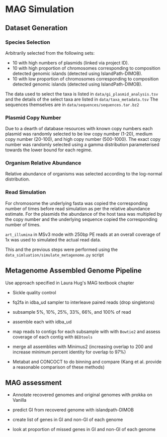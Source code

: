 # MAG Simulation

## Dataset Generation 
### Species Selection

Arbitrarily selected from the following sets:

- 10 with high numbers of plasmids (linked via project ID).
- 10 with high proportion of chromosomes corresponding to composition detected genomic islands (detected using IslandPath-DIMOB).
- 10 with low proportion of chromosomes corresponding to composition detected genomic islands (detected using IslandPath-DIMOB).

The data used to select the taxa is listed in `data/gi_plasmid_analysis.tsv` and the details of the select taxa are listed in `data/taxa_metadata.tsv`
The sequences themselves are in `data/sequences/sequences.tar.bz2`

### Plasmid Copy Number

Due to a dearth of database resources with known copy numbers each plasmid was randomly selected to be low copy number (1-20), medium copy number (20-100), and high copy number (500-1000).
The exact copy number was randomly selected using a gamma distribution parameterised towards the lower bound for each regime.


### Organism Relative Abundance

Relative abundance of organisms was selected according to the log-normal distribution.

### Read Simulation

For chromosome the underlying fasta was copied the corresponding number of times before read simulation as per the relative abundance estimate.
For the plasmids the abundance of the host taxa was multipled by the copy number and the underlying sequence copied the corresponding number of times.

`art_illumina` in MSv3 mode with 250bp PE reads at an overall coverage of 1x was used to simulated the actual read data.

This and the previous steps were performed using the `data_simluation/simulate_metagenome.py` script

## Metagenome Assembled Genome Pipeline

Use approach specified in Laura Hug's MAG textbook chapter

- Sickle quality control

- fq2fa in idba\_ud sampler to interleave paired reads (drop singletons) 

- subsample 5%, 10%, 25%, 33%, 66%, and 100% of read

- assemble each with idba\_ud

- map reads to contigs for each subsample with with `Bowtie2` and assess coverage of each contig with `BEDtools`

- merge all assemblies with Minimus2 (increasing overlap to 200 and increase minimum percent identity for overlap to 97%)

- Metabat and CONCOCT to do binning and compare
 (Kang et al. provide a
reasonable comparison of these methods)

## MAG assessment

- Annotate recovered genomes and original genomes with prokka on Vanilla

- predict GI from recovered genome with islandpath-DIMOB

- create list of genes in GI and non-GI of each genome

- look at proportion of missed genes in GI and non-GI of each genome


